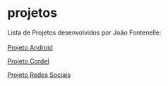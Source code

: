 # projetos
Lista de Projetos desenvolvidos por João Fontenelle:
<br><br>
<a href="https://joaofontenelle01.github.io/projetos/ProjetoAndroid/ProjetoAndroid.html" target="_blank">Projeto Android</a>

<a href="https://joaofontenelle01.github.io/projetos/ProjetoCordel/ProjetoCordel.html" target="_blank">Projeto Cordel</a>

<a href="https://joaofontenelle01.github.io/projetos/ProjetoRedesSociais/ProjetoRS.html" target="_blank">Projeto Redes Sociais</a>
